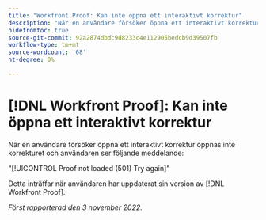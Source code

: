 ```yaml
---
title: "Workfront Proof: Kan inte öppna ett interaktivt korrektur"
description: "När en användare försöker öppna ett interaktivt korrektur öppnas inte korrekturet och användaren ser ett felmeddelande."
hidefromtoc: true
source-git-commit: 92a2874dbdc9d8233c4e112905bedcb9d39507fb
workflow-type: tm+mt
source-wordcount: '68'
ht-degree: 0%

---
```



# [!DNL Workfront Proof]: Kan inte öppna ett interaktivt korrektur

När en användare försöker öppna ett interaktivt korrektur öppnas inte korrekturet och användaren ser följande meddelande:

&quot;[!UICONTROL Proof not loaded (501) Try again]&quot;

Detta inträffar när användaren har uppdaterat sin version av [!DNL Workfront Proof].

_Först rapporterad den 3 november 2022._

